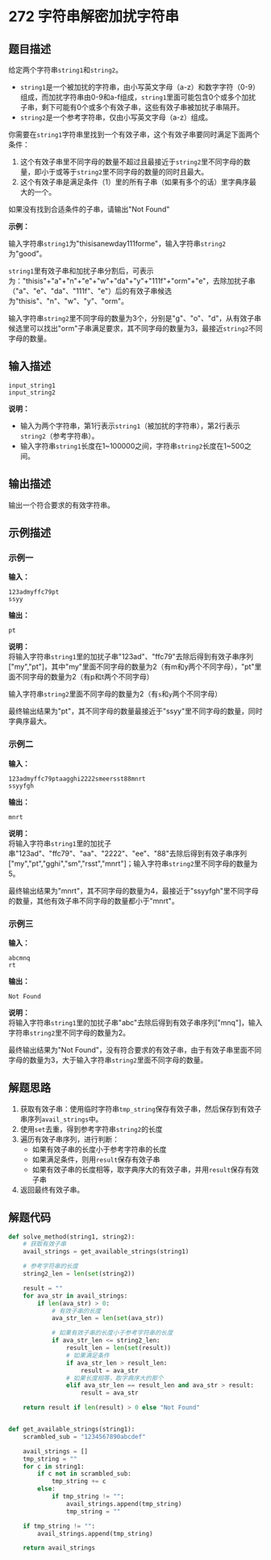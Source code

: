 # 272 字符串解密加扰字符串

## 题目描述

给定两个字符串`string1`和`string2`。
- `string1`是一个被加扰的字符串，由小写英文字母（a-z）和数字字符（0-9）组成，而加扰字符串由0-9和a-f组成，`string1`里面可能包含0个或多个加扰子串，剩下可能有0个或多个有效子串，这些有效子串被加扰子串隔开。
- `string2`是一个参考字符串，仅由小写英文字母（a-z）组成。

你需要在`string1`字符串里找到一个有效子串，这个有效子串要同时满足下面两个条件：
1. 这个有效子串里不同字母的数量不超过且最接近于`string2`里不同字母的数量，即小于或等于`string2`里不同字母的数量的同时且最大。
2. 这个有效子串是满足条件（1）里的所有子串（如果有多个的话）里字典序最大的一个。

如果没有找到合适条件的子串，请输出"Not Found"

**示例：**

输入字符串`string1`为"thisisanewday111forme"，输入字符串`string2`为"good"。

`string1`里有效子串和加扰子串分割后，可表示为："thisis"+"a"+"n"+"e"+"w"+"da"+"y"+"111f"+"orm"+"e"，去除加扰子串（"a"、"e"、"da"、"111f"、"e"）后的有效子串候选为"thisis"、"n"、"w"、"y"、"orm"。

输入字符串`string2`里不同字母的数量为3个，分别是"g"、"o"、"d"，从有效子串候选里可以找出"orm"子串满足要求，其不同字母的数量为3，最接近`string2`不同字母的数量。

## 输入描述

```text
input_string1
input_string2
```

**说明：**
- 输入为两个字符串，第1行表示`string1`（被加扰的字符串），第2行表示`string2`（参考字符串）。
- 输入字符串`string1`长度在1\~100000之间，字符串`string2`长度在1\~500之间。

## 输出描述

输出一个符合要求的有效字符串。

## 示例描述

### 示例一

**输入：**
```text
123admyffc79pt
ssyy
```

**输出：**
```text
pt
```

**说明：**  
将输入字符串`string1`里的加扰子串"123ad"、"ffc79"去除后得到有效子串序列["my","pt"]，其中"my"里面不同字母的数量为2（有m和y两个不同字母），"pt"里面不同字母的数量为2（有p和t两个不同字母）

输入字符串`string2`里面不同字母的数量为2（有`s`和`y`两个不同字母）

最终输出结果为"pt"，其不同字母的数量最接近于"ssyy"里不同字母的数量，同时字典序最大。

### 示例二

**输入：**
```text
123admyffc79ptaagghi2222smeersst88mnrt
ssyyfgh
```

**输出：**
```text
mnrt
```

**说明：**  
将输入字符串`string1`里的加扰子串"123ad"、"ffc79"、"aa"、"2222"、"ee"、"88"去除后得到有效子串序列["my","pt","gghi","sm","rsst","mnrt"]；输入字符串`string2`里不同字母的数量为5。

最终输出结果为"mnrt"，其不同字母的数量为4，最接近于"ssyyfgh"里不同字母的数量，其他有效子串不同字母的数量都小于"mnrt"。

### 示例三

**输入：**
```text
abcmnq
rt
```

**输出：**
```text
Not Found
```

**说明：**  
将输入字符串`string1`里的加扰子串"abc"去除后得到有效子串序列["mnq"]，输入字符串`string2`里不同字母的数量为2。

最终输出结果为"Not Found"，没有符合要求的有效子串，由于有效子串里面不同字母的数量为3，大于输入字符串`string2`里面不同字母的数量。

## 解题思路

1. 获取有效子串：使用临时字符串`tmp_string`保存有效子串，然后保存到有效子串序列`avail_strings`中。
2. 使用`set`去重，得到参考字符串`string2`的长度
3. 遍历有效子串序列，进行判断：
    - 如果有效子串的长度小于参考字符串的长度
    - 如果满足条件，则用`result`保存有效子串
    - 如果有效子串的长度相等，取字典序大的有效子串，并用`result`保存有效子串
4. 返回最终有效子串。

## 解题代码

```python
def solve_method(string1, string2):
    # 获取有效子串
    avail_strings = get_available_strings(string1)

    # 参考字符串的长度
    string2_len = len(set(string2))

    result = ""
    for ava_str in avail_strings:
        if len(ava_str) > 0:
            # 有效子串的长度
            ava_str_len = len(set(ava_str))

            # 如果有效子串的长度小于参考字符串的长度
            if ava_str_len <= string2_len:
                result_len = len(set(result))
                # 如果满足条件
                if ava_str_len > result_len:
                    result = ava_str
                # 如果长度相等，取字典序大的那个
                elif ava_str_len == result_len and ava_str > result:
                    result = ava_str

    return result if len(result) > 0 else "Not Found"


def get_available_strings(string1):
    scrambled_sub = "1234567890abcdef"

    avail_strings = []
    tmp_string = ""
    for c in string1:
        if c not in scrambled_sub:
            tmp_string += c
        else:
            if tmp_string != "":
                avail_strings.append(tmp_string)
                tmp_string = ""

    if tmp_string != "":
        avail_strings.append(tmp_string)

    return avail_strings
```